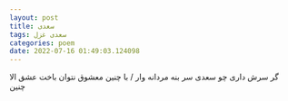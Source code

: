 ```yaml
---
layout: post
title: سعدی
tags: سعدی غزل
categories: poem
date: 2022-07-16 01:49:03.124098
---
```


گر سرش داری چو سعدی سر بنه مردانه وار / با چنین معشوق نتوان باخت عشق الا چنین